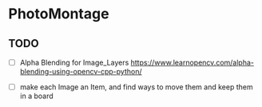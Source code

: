 # PhotoMontage

## TODO

- [ ] Alpha Blending for Image_Layers https://www.learnopencv.com/alpha-blending-using-opencv-cpp-python/
- [ ] make each Image an Item, and find ways to move them and keep them in a board




